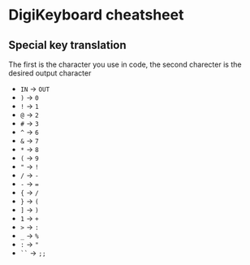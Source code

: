 # DigiKeyboard cheatsheet
## Special key translation
The first is the character you use in code, the second charecter is the desired output character
- `IN` -> `OUT`
- `)` -> `0`
- `!` -> `1`
- `@` -> `2`
- `#` -> `3`
- `^` -> `6`
- `&` -> `7`
- `*` -> `8`
- `(` -> `9`
- `"` -> `!`
- `/` -> `-`
- `-` -> `=`
- `{` -> `/`
- `}` -> `(`
- `]` -> `)`
- `1` -> `+`
- `>` -> `:`
- `_` -> `%`
- `:` -> `"`
- ` `` ` -> `;;`
